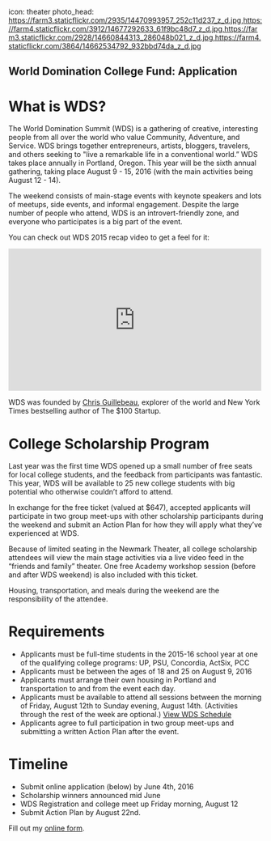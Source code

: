 icon: theater
photo_head: https://farm3.staticflickr.com/2935/14470993957_252c11d237_z_d.jpg,https://farm4.staticflickr.com/3912/14677292633_61f9bc48d7_z_d.jpg,https://farm3.staticflickr.com/2928/14660844313_286048b021_z_d.jpg,https://farm4.staticflickr.com/3864/14662534792_932bbd74da_z_d.jpg

<!-- # The 2015 World Domination College Fund Application is Closed

Thanks for your interest and see you at WDS 2016!

-->

## World Domination College Fund: Application

# What is WDS?

The World Domination Summit (WDS) is a gathering of creative, interesting people from all over the world who value Community, Adventure, and Service. WDS brings together entrepreneurs, artists, bloggers, travelers, and others seeking to "live a remarkable life in a conventional world.” WDS takes place annually in Portland, Oregon. This year will be the sixth annual gathering, taking place August 9 - 15, 2016 (with the main activities being August 12 - 14).

The weekend consists of main-stage events with keynote speakers and lots of meetups, side events, and informal engagement. Despite the large number of people who attend, WDS is an introvert-friendly zone, and everyone who participates is a big part of the event.

You can check out WDS 2015 recap video to get a feel for it:

<iframe src="https://player.vimeo.com/video/151533965" width="500" height="281" frameborder="0" webkitallowfullscreen mozallowfullscreen allowfullscreen></iframe>

WDS was founded by <a href="http://chrisguillebeau.com/about/" target="_blank">Chris Guillebeau</a>, explorer of the world and New York Times bestselling author of The $100 Startup.
 
<div class="zig-zags_blue"></div>

# College Scholarship Program

Last year was the first time WDS opened up a small number of free seats for local college students, and the feedback from participants was fantastic. This year, WDS will be available to 25 new college students with big potential who otherwise couldn’t afford to attend. 

In exchange for the free ticket (valued at $647), accepted applicants will participate in two group meet-ups with other scholarship participants during the weekend and submit an Action Plan for how they will apply what they’ve experienced at WDS. 

Because of limited seating in the Newmark Theater, all college scholarship attendees will view the main stage activities via a live video feed in the “friends and family” theater. One free Academy workshop session (before and after WDS weekend) is also included with this ticket. 

Housing, transportation, and meals during the weekend are the responsibility of the attendee.

# Requirements

<ul>
  <li>Applicants must be full-time students in the 2015-16 school year at one of the qualifying college programs: UP, PSU, Concordia, ActSix, PCC</li>
<li>Applicants must be between the ages of 18 and 25 on August 9, 2016</li>
<li>Applicants must arrange their own housing in Portland and transportation to and from the event each day.</li>
<li>Applicants must be available to attend all sessions between the morning of Friday, August 12th to Sunday evening, August 14th. (Activities through the rest of the week are optional.) <a href="http://worlddominationsummit.com/schedule" target="_blank">View WDS Schedule</a></li>
<li>Applicants agree to full participation in two group meet-ups and submitting a written Action Plan after the event.</li>
</ul>

# Timeline

<ul>
<li>Submit online application (below) by June 4th, 2016</li>
<li>Scholarship winners announced mid June</li>
<li>WDS Registration and college meet up Friday morning, August 12</li>
<li>Submit Action Plan by August 22nd.</li>
</ul>

<div class="line-canvas"></div>

<div id="wufoo-zf7b2mc1wlbcn7">
Fill out my <a href="https://worlddominationsummit.wufoo.com/forms/zf7b2mc1wlbcn7">online form</a>.
</div>
<script type="text/javascript">var zf7b2mc1wlbcn7;(function(d, t) {
var s = d.createElement(t), options = {
'userName':'worlddominationsummit',
'formHash':'zf7b2mc1wlbcn7',
'autoResize':true,
'height':'2144',
'async':true,
'host':'wufoo.com',
'header':'show',
'ssl':true};
s.src = ('https:' == d.location.protocol ? 'https://' : 'http://') + 'www.wufoo.com/scripts/embed/form.js';
s.onload = s.onreadystatechange = function() {
var rs = this.readyState; if (rs) if (rs != 'complete') if (rs != 'loaded') return;
try { zf7b2mc1wlbcn7 = new WufooForm();zf7b2mc1wlbcn7.initialize(options);zf7b2mc1wlbcn7.display(); } catch (e) {}};
var scr = d.getElementsByTagName(t)[0], par = scr.parentNode; par.insertBefore(s, scr);
})(document, 'script');</script>
